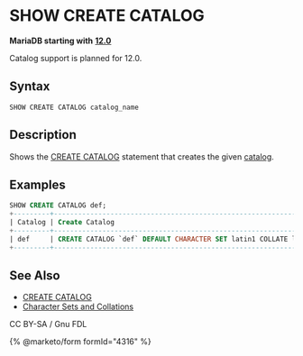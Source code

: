 # SHOW CREATE CATALOG

**MariaDB starting with** [**12.0**](https://app.gitbook.com/s/aEnK0ZXmUbJzqQrTjFyb/mariadb-community-server-release-notes/what-is-mariadb-120)

Catalog support is planned for 12.0.

## Syntax

```bnf
SHOW CREATE CATALOG catalog_name
```

## Description

Shows the [CREATE CATALOG](create-catalog.md) statement that creates the given [catalog](./).

## Examples

```sql
SHOW CREATE CATALOG def;
+---------+-------------------------------------------------------------------------------------------------------+
| Catalog | Create Catalog                                                                                        |
+---------+-------------------------------------------------------------------------------------------------------+
| def     | CREATE CATALOG `def` DEFAULT CHARACTER SET latin1 COLLATE latin1_swedish_ci COMMENT 'default catalog' |
+---------+-------------------------------------------------------------------------------------------------------+
```

## See Also

* [CREATE CATALOG](create-catalog.md)
* [Character Sets and Collations](../../../reference/data-types/string-data-types/character-sets/supported-character-sets-and-collations.md)

CC BY-SA / Gnu FDL

{% @marketo/form formId="4316" %}
